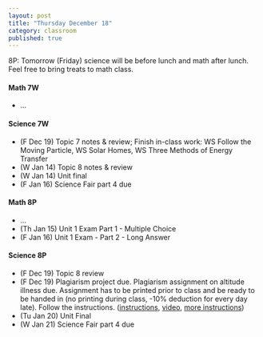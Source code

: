 ```yaml
---
layout: post
title: "Thursday December 18"
category: classroom
published: true
---
```

8P: Tomorrow (Friday) science will be before lunch and math after lunch. Feel free to bring treats to math class. 

#### Math 7W
* ...

#### Science 7W
* (F Dec 19) Topic 7 notes & review; Finish in-class work: WS Follow the Moving Particle, WS Solar Homes, WS Three Methods of Energy Transfer 
* (W Jan 14) Topic 8 notes & review
* (W Jan 14) Unit final
* (F Jan 16) Science Fair part 4 due

#### Math 8P
* ...
* (Th Jan 15) Unit 1 Exam Part 1 - Multiple Choice
* (F Jan 16) Unit 1 Exam - Part 2 - Long Answer 

#### Science 8P
* (F Dec 19) Topic 8 review
* (F Dec 19) Plagiarism project due. Plagiarism assignment on altitude illness due. Assignment has to be printed prior to class and be ready to be handed in (no printing during class, -10% deduction for every day late). Follow the instructions. ([instructions](https://www.dropbox.com/s/1itp2t9bc6txllf/Plagiarism%20Assignment%20on%20altitude%20illness.pdf?dl=0), [video](http://youtu.be/KUPNCBQw4o0), [more instructions](https://www.dropbox.com/s/372smqdc3lqz683/Instructions%20for%20finishing%20plagiarism%20assignment.pdf?dl=0))
* (Tu Jan 20) Unit Final
* (W Jan 21) Science Fair part 4 due

